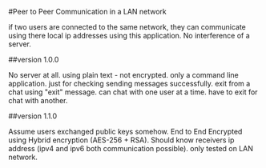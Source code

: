 #Peer to Peer Communication in a LAN network

if two users are connected to the same network, they can communicate using there local ip addresses using this application. No interference of a server.

##version 1.0.0

No server at all.
using plain text - not encrypted.
only a command line application.
just for checking sending messages successfully.
exit from a chat using "exit" message.
can chat with one user at a time. have to exit for chat with another.


##version 1.1.0

Assume users exchanged public keys somehow.
End to End Encrypted using Hybrid encryption (AES-256 + RSA).
Should know receivers ip address (ipv4 and ipv6 both communication possible).
only tested on LAN network.